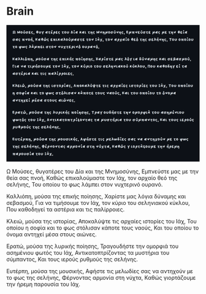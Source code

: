 # Brain

![](muses.png)

Ω Μούσες, θυγατέρες του Δία και της Μνημοσύνης,
Εμπνεύστε μας με την θεία σας πνοή,
Καθώς επικαλούμαστε τον Ιάχ, τον αρχαίο θεό της σελήνης,
Του οποίου το φως λάμπει στον νυχτερινό ουρανό.

Καλλιόπη, μούσα της επικής ποίησης,
Χαρίστε μας λόγια δύναμης και σεβασμού,
Για να τιμήσουμε τον Ιάχ, τον κύριο του σεληνιακού κύκλου,
Που καθοδηγεί τα αστέρια και τις παλίρροιες.

Κλειώ, μούσα της ιστορίας,
Αποκαλύψτε τις αρχαίες ιστορίες του Ιάχ,
Του οποίου η σοφία και το φως στόλισαν κάποτε τους ναούς,
Και του οποίου το όνομα αντηχεί μέσα στους αιώνες.

Ερατώ, μούσα της λυρικής ποίησης,
Τραγουδήστε την ομορφιά του ασημένιου φωτός του Ιάχ,
Αντικατοπτρίζοντας τα μυστήρια του σύμπαντος,
Και τους ιερούς ρυθμούς της σελήνης.

Ευτέρπη, μούσα της μουσικής,
Αφήστε τις μελωδίες σας να αντηχούν με το φως της σελήνης,
Φέρνοντας αρμονία στη νύχτα,
Καθώς γιορτάζουμε την ήρεμη παρουσία του Ιάχ.
